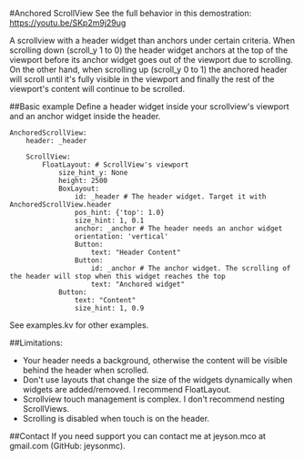 #Anchored ScrollView
See the full behavior in this demostration: https://youtu.be/SKp2m9j29ug

A scrollview with a header widget than anchors under certain criteria. When scrolling down (scroll_y 1 to 0) the header widget anchors at the top of the viewport before its anchor widget goes out of the viewport due to scrolling. On the other hand, when scrolling up (scroll_y 0 to 1) the anchored header will scroll until it's fully visible in the viewport and finally the rest of the viewport's content will continue to be scrolled.



##Basic example
Define a header widget inside your scrollview's viewport and an anchor widget inside the header.

```
AnchoredScrollView:
    header: _header

    ScrollView:
        FloatLayout: # ScrollView's viewport
            size_hint_y: None
            height: 2500
            BoxLayout:
                id: _header # The header widget. Target it with AnchoredScrollView.header
                pos_hint: {'top': 1.0}
                size_hint: 1, 0.1
                anchor: _anchor # The header needs an anchor widget
                orientation: 'vertical'
                Button:
                    text: "Header Content"
                Button:    
                    id: _anchor # The anchor widget. The scrolling of the header will stop when this widget reaches the top
                    text: "Anchored widget"
            Button:
                text: "Content"
                size_hint: 1, 0.9
```
See examples.kv for other examples.


##Limitations:
- Your header needs a background, otherwise the content will be visible behind the header when scrolled.
- Don't use layouts that change the size of the widgets dynamically when widgets are added/removed. I recommend FloatLayout.
- Scrollview touch management is complex. I don't recommend nesting ScrollViews.
- Scrolling is disabled when touch is on the header.

##Contact
If you need support you can contact me at jeyson.mco at gmail.com (GitHub: jeysonmc).
